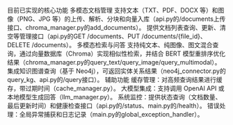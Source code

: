 目前已实现的核心功能
  多模态文档管理
    支持文本（TXT、PDF、DOCX 等）和图像（PNG、JPG 等）的上传、解析、分块和向量入库（api.py的/documents上传接口、chroma_manager.py的add_documents）。
    提供文档列表查询、更新、清空等管理接口（api.py的GET /documents、PUT /documents/{file_id}、DELETE /documents）。
  多模态检索与问答
    支持纯文本、纯图像、图文混合查询，通过向量数据库（Chroma）实现相似性检索，并结合 BERT 模型重排序优化结果（chroma_manager.py的query_text/query_image/query_multimodal）。
    集成知识图谱查询（基于 Neo4j），可返回实体关系结果（neo4j_connector.py的query_kg、api.py的/query接口）。
辅助功能
    缓存管理：对高频查询结果进行缓存，带过期时间（cache_manager.py）。
    大模型集成：支持调用 OpenAI API 或本地模型生成回答（llm_manager.py）。
    系统监控：提供状态查询（文档数量、最后更新时间）和健康检查接口（api.py的/status、main.py的/health）。
    错误处理：全局异常捕获和日志记录（main.py的global_exception_handler）。
